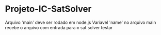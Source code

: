 # Projeto-IC-SatSolver
Arquivo 'main' deve ser rodado em node.js
Variavel 'name' no arquivo main recebe o arquivo com entrada para o sat solver testar
